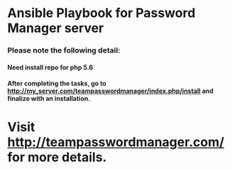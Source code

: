 # Ansible Playbook for Password Manager server

### Please note the following detail:
#### Need install repo for php 5.6
#### After completing the tasks, go to http://my_server.com/teampasswordmanager/index.php/install and finalize with an installation.

# Visit http://teampasswordmanager.com/ for more details.
